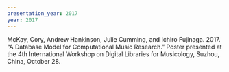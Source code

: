 ```yaml
---
presentation_year: 2017
year: 2017
---
```


McKay, Cory, Andrew Hankinson, Julie Cumming, and Ichiro Fujinaga. 2017. “A Database Model for Computational Music Research.” Poster presented at the 4th International Workshop on Digital Libraries for Musicology, Suzhou, China, October 28.